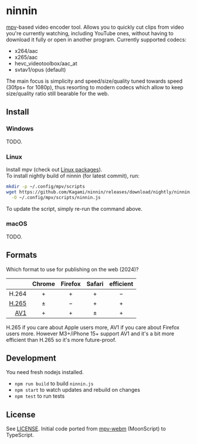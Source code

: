 # ninnin

[mpv](https://mpv.io/)-based video encoder tool. Allows you to quickly cut clips
from video you're currently watching, including YouTube ones, without having to
download it fully or open in another program. Currently supported codecs:

- x264/aac
- x265/aac
- hevc_videotoolbox/aac_at
- svtav1/opus (default)

The main focus is simplicity and speed/size/quality tuned towards speed (30fps+
for 1080p), thus resorting to modern codecs which allow to keep size/quality
ratio still bearable for the web.

## Install

### Windows

TODO.

### Linux

Install mpv (check out [Linux packages](https://mpv.io/installation/#:~:text=Linux%20packages)).  
To install nightly build of ninnin (for latest commit), run:

```bash
mkdir -p ~/.config/mpv/scripts
wget https://github.com/Kagami/ninnin/releases/download/nightly/ninnin.js \
  -O ~/.config/mpv/scripts/ninnin.js
```

To update the script, simply re-run the command above.

### macOS

TODO.

## Formats

Which format to use for publishing on the web (2024)?

|                                   | Chrome | Firefox | Safari | efficient |
| --------------------------------: | :----: | :-----: | :----: | :-------: |
|                             H.264 |   +    |    +    |   +    |     −     |
| [H.265](https://caniuse.com/hevc) |   ±    |    −    |   +    |     +     |
|    [AV1](https://caniuse.com/av1) |   +    |    +    |   ±    |     +     |

H.265 if you care about Apple users more, AV1 if you care about Firefox users
more. However M3+/iPhone 15+ support AV1 and it's a bit more efficient than
H.265 so it's more future-proof.

## Development

You need fresh nodejs installed.

- `npm run build` to build `ninnin.js`
- `npm start` to watch updates and rebuild on changes
- `npm test` to run tests

## License

See [LICENSE](LICENSE). Initial code ported from [mpv-webm](https://github.com/ekisu/mpv-webm) (MoonScript) to TypeScript.
